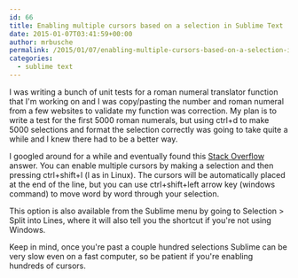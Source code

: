 ```yaml
---
id: 66
title: Enabling multiple cursors based on a selection in Sublime Text
date: 2015-01-07T03:41:59+00:00
author: mrbusche
permalink: /2015/01/07/enabling-multiple-cursors-based-on-a-selection-in-sublime-text/
categories:
  - sublime text
---
```


I was writing a bunch of unit tests for a roman numeral translator function that I'm working on and I was copy/pasting the number and roman numeral from a few websites to validate my function was correction. My plan is to write a test for the first 5000 roman numerals, but using ctrl+d to make 5000 selections and format the selection correctly was going to take quite a while and I knew there had to be a better way.

I googled around for a while and eventually found this [Stack Overflow](https://stackoverflow.com/a/22099974/1065868) answer. You can enable multiple cursors by making a selection and then pressing ctrl+shift+l (l as in Linux). The cursors will be automatically placed at the end of the line, but you can use ctrl+shift+left arrow key (windows command) to move word by word through your selection.

This option is also available from the Sublime menu by going to Selection > Split into Lines, where it will also tell you the shortcut if you're not using Windows.

Keep in mind, once you're past a couple hundred selections Sublime can be very slow even on a fast computer, so be patient if you're enabling hundreds of cursors.

